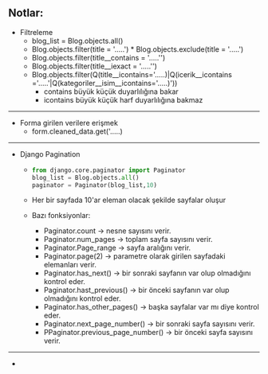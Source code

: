 

## Notlar:
 * Filtreleme
    * blog_list = Blog.objects.all()
    * Blog.objects.filter(title = '.....')     * Blog.objects.exclude(title = '.....')
    * Blog.objects.filter(title__contains = '.....'')
    * Blog.objects.filter(title__iexact = '.....'')
    * Blog.objects.filter(Q(title__icontains='.....)|Q(icerik__icontains ='.....'|Q(kategoriler__isim__icontains='.....)'))
       * contains büyük küçük duyarlılığına bakar
       * icontains büyük küçük harf duyarlılığına bakmaz
        
---
 * Forma girilen verilere erişmek
    * form.cleaned_data.get('.....)
---
 * Django Pagination
    *   ```python
        from django.core.paginator import Paginator
        blog_list = Blog.objects.all()
        paginator = Paginator(blog_list,10)
    * Her bir sayfada 10'ar eleman olacak şekilde sayfalar oluşur
    * Bazı fonksiyonlar:
    
        * Paginator.count -> nesne sayısını verir.
        * Paginator.num_pages -> toplam sayfa sayısını verir.
        * Paginator.Page_range -> sayfa aralığını verir.
        * Paginator.page(2) -> parametre olarak girilen sayfadaki elemanları verir.
        * Paginator.has_next() -> bir sonraki sayfanın var olup olmadığını kontrol eder.
        * Paginator.hast_previous() -> bir önceki sayfanın var olup olmadığını kontrol eder.
        * Paginator.has_other_pages() -> başka sayfalar var mı diye kontrol eder.
        * Paginator.next_page_number() -> bir sonraki sayfa sayısını verir.
        * PPaginator.previous_page_number() -> bir önceki sayfa sayısını verir.
        
        
---
        
  * 
        
        
        
        
        
        
        
    
   